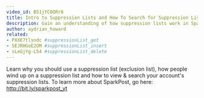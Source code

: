 ```yaml
---
video_id: B51jYC0QRr8
title: Intro to Suppression Lists and How To Search for Suppression List in SparkPost
description: Gain an understanding of how suppression lists work in SparkPost.
author: aydrian_howard
related:
- PXXE7tlsndc #suppressionList_get
- SEJRHGoE2OM #suppressionList_insert
- sLeGjYg-L54 #suppressionList_delete
---
```

Learn why you should use a suppression list (exclusion list), how people wind up on a suppression list and how to view & search your account's suppression lists. To learn more about SparkPost, go here: http://bit.ly/sparkpost_yt
